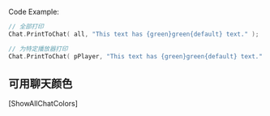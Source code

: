 Code Example:
```cpp
// 全部打印
Chat.PrintToChat( all, "This text has {green}green{default} text." );

// 为特定播放器打印
Chat.PrintToChat( pPlayer, "This text has {green}green{default} text." );
```

## 可用聊天颜色
[ShowAllChatColors]
